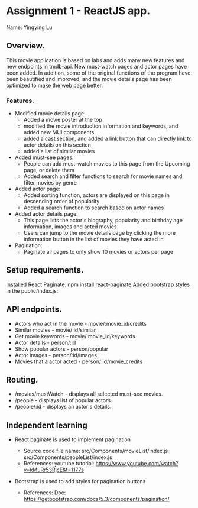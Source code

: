 # Assignment 1 - ReactJS app.

Name: Yingying Lu

## Overview.

This movie application is based on labs and adds many new features and new endpoints in tmdb-api. New must-watch pages and actor pages have been added. In addition, some of the original functions of the program have been beautified and improved, and the movie details page has been optimized to make the web page better.

### Features.

+ Modified movie details page:
  + Added a movie poster at the top
  + modified the movie introduction information and keywords, and added new MUI components
  + added a cast section, and added a link button that can directly link to actor details on this section
  + added a list of similar movies
+ Added must-see pages:
  + People can add must-watch movies to this page from the Upcoming page, or delete them
  + Added search and filter functions to search for movie names and filter movies by genre
+ Added actor page:
  + Added sorting function, actors are displayed on this page in descending order of popularity
  + Added a search function to search based on actor names
+ Added actor details page:
  + This page lists the actor's biography, popularity and birthday age information, images and acted movies
  + Users can jump to the movie details page by clicking the more information button in the list of movies they have acted in
+ Pagination:
  + Paginate all pages to only show 10 movies or actors per page

## Setup requirements.

Installed React Paginate: npm install react-paginate
Added bootstrap styles in the public/index.js: <link href="https://cdn.jsdelivr.net/npm/bootstrap@5.3.2/dist/css/bootstrap.min.css" rel="stylesheet" integrity="sha384-T3c6CoIi6uLrA9TneNEoa7RxnatzjcDSCmG1MXxSR1GAsXEV/Dwwykc2MPK8M2HN" crossorigin="anonymous">

## API endpoints.

+ Actors who act in the movie - movie/:movie_id/credits
+ Similar movies - movie/:id/similar
+ Get movie keywords - movie/:movie_id/keywords
+ Actor details - person/:id
+ Show popular actors - person/popular
+ Actor images - person/:id/images
+ Movies that a actor acted - person/:id/movie_credits

## Routing.

+ /movies/mustWatch - displays all selected must-see movies.
+ /people - displays list of popular actors.
+ /people/:id - displays an actor's details.

## Independent learning
+ React paginate is used to implement pagination
  + Source code file name: 
    src/Components/movieList/index.js
    src/Components/peopleList/index.js
  + References:
    youtube tutorial: https://www.youtube.com/watch?v=kMuRr53RjcE&t=1177s

+ Bootstrap is used to add styles for pagination buttons
  + References:
    Doc: https://getbootstrap.com/docs/5.3/components/pagination/
    